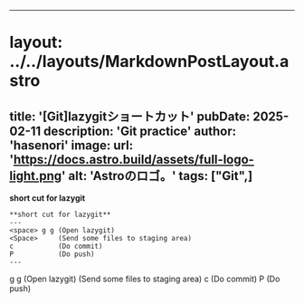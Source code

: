 
---
# layout: ../../layouts/MarkdownPostLayout.astro
title: '[Git]lazygitショートカット'
pubDate: 2025-02-11
description: 'Git practice'
author: 'hasenori'
image:
    url: 'https://docs.astro.build/assets/full-logo-light.png'
    alt: 'Astroのロゴ。'
tags: ["Git",]
---



**short cut for lazygit**
```
**short cut for lazygit**
---
<space> g g (Open lazygit)
<Space>     (Send some files to staging area)
c           (Do commit)
P           (Do push)
---
```
<space> g g (Open lazygit)
<Space>     (Send some files to staging area)
c           (Do commit)
P           (Do push)
